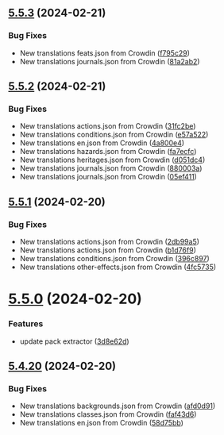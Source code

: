 ## [5.5.3](https://github.com/allnnde/pf2e-esp-translation/compare/v5.5.2...v5.5.3) (2024-02-21)


### Bug Fixes

* New translations feats.json from Crowdin ([f795c29](https://github.com/allnnde/pf2e-esp-translation/commit/f795c296082d246dd8411a17112ba4c6903930cd))
* New translations journals.json from Crowdin ([81a2ab2](https://github.com/allnnde/pf2e-esp-translation/commit/81a2ab28dfafc51edc4c51ac59dbe38d4e326795))



## [5.5.2](https://github.com/allnnde/pf2e-esp-translation/compare/v5.5.1...v5.5.2) (2024-02-21)


### Bug Fixes

* New translations actions.json from Crowdin ([31fc2be](https://github.com/allnnde/pf2e-esp-translation/commit/31fc2bef38c5ac17e5e46aee7d1551e2485d8f62))
* New translations conditions.json from Crowdin ([e57a522](https://github.com/allnnde/pf2e-esp-translation/commit/e57a522260f318a04c95d997499de32fcf276e26))
* New translations en.json from Crowdin ([4a800e4](https://github.com/allnnde/pf2e-esp-translation/commit/4a800e4b2b054e4981336729824227f6fce1a08a))
* New translations hazards.json from Crowdin ([fa7ecfc](https://github.com/allnnde/pf2e-esp-translation/commit/fa7ecfc08b711de6c6fa65d6d55a3f84495af2ae))
* New translations heritages.json from Crowdin ([d051dc4](https://github.com/allnnde/pf2e-esp-translation/commit/d051dc421f171ee91b8231a9a95f7826f62076f0))
* New translations journals.json from Crowdin ([880003a](https://github.com/allnnde/pf2e-esp-translation/commit/880003a2538d01c641c5042207f627827533064a))
* New translations journals.json from Crowdin ([05ef411](https://github.com/allnnde/pf2e-esp-translation/commit/05ef41100d854a57d376ce8bfc742c39e92900c1))



## [5.5.1](https://github.com/allnnde/pf2e-esp-translation/compare/v5.5.0...v5.5.1) (2024-02-20)


### Bug Fixes

* New translations actions.json from Crowdin ([2db99a5](https://github.com/allnnde/pf2e-esp-translation/commit/2db99a57e38b5c1337fb0bb76c0cf980630e944b))
* New translations actions.json from Crowdin ([b1d76f9](https://github.com/allnnde/pf2e-esp-translation/commit/b1d76f968c8bbbe2b7ecfecbc07162479d156f1c))
* New translations conditions.json from Crowdin ([396c897](https://github.com/allnnde/pf2e-esp-translation/commit/396c8970cf54f8bdf7c63ec33b724e52dd692b96))
* New translations other-effects.json from Crowdin ([4fc5735](https://github.com/allnnde/pf2e-esp-translation/commit/4fc573517f43b56820b53d8bbe9fa76e400165b2))



# [5.5.0](https://github.com/allnnde/pf2e-esp-translation/compare/v5.4.20...v5.5.0) (2024-02-20)


### Features

* update pack extractor ([3d8e62d](https://github.com/allnnde/pf2e-esp-translation/commit/3d8e62d4c3709a41b9f5176187fcf1aa1242a350))



## [5.4.20](https://github.com/allnnde/pf2e-esp-translation/compare/v5.4.19...v5.4.20) (2024-02-20)


### Bug Fixes

* New translations backgrounds.json from Crowdin ([afd0d91](https://github.com/allnnde/pf2e-esp-translation/commit/afd0d914f6ffe6fd5920cde472a151b8288ebe34))
* New translations classes.json from Crowdin ([faf43d6](https://github.com/allnnde/pf2e-esp-translation/commit/faf43d65bc6067c3c47fc1eb9e8af804b8ea4824))
* New translations en.json from Crowdin ([58d75bb](https://github.com/allnnde/pf2e-esp-translation/commit/58d75bb179738bd68ad601e31557f4d1337a7a47))




